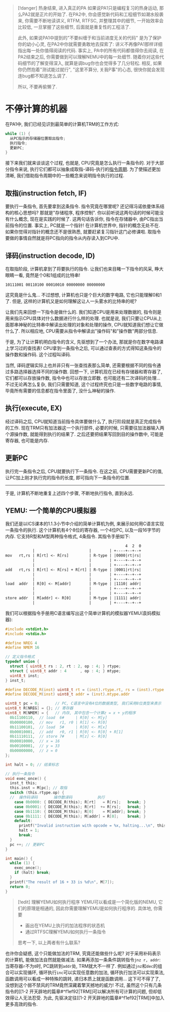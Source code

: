 >[!danger] 热身结束, 进入真正的PA
>如果说PA1只是编程复习的热身运动, 那么PA2就是正片的开始了. 在PA2中, 你会感觉新代码和工程细节如潮水般袭来, 你需要不断地读讲义, RTFM, RTFSC, 并整理其中的细节, 一开始效率会比较低, 一旦掌握了这些细节, 后面就是重复性的工程活了.
>
>此外, 如果说PA1中提到的"不要纠缠于和当前进度无关的代码" 是为了保护你的幼小心灵, 在PA2中你就需要勇敢地去探索了: 讲义不再像PA1那样详细指出每一处你值得阅读的代码. 事实上, PA中的所有代码都值得你去阅读, 在PA2结束之后, 你需要做到可以理解NEMU中的每一处细节. 随着你对这些代码细节的了解变得深入, 就算是调bug你也会觉得多了几分轻松. 相反, 如果你仍然抱着"测试能过就行", "这里不算分, 关我P事"的心态, 很快你就会发现连bug都不知道怎么调了.
>
>所以, 不要再偷懒了.

# 不停计算的机器

在PA1中, 我们已经见识到最简单的计算机TRM的工作方式:

```c
while (1) {
  从PC指示的存储器位置取出指令;
  执行指令;
  更新PC;
}
```

接下来我们就来谈谈这个过程, 也就是, CPU究竟是怎么执行一条指令的. 对于大部分指令来说, 执行它们都可以抽象成取指-译码-执行的[指令周期](http://en.wikipedia.org/wiki/Instruction_cycle). 为了使描述更加清晰, 我们借助指令周期中的一些概念来说明指令执行的过程.

## 取指(instruction fetch, IF)

要执行一条指令, 首先要拿到这条指令. 指令究竟在哪里呢? 还记得冯诺依曼体系结构的核心思想吗? 那就是"存储程序, 程序控制". 你以前听说这两句话的时候可能没有什么概念, 现在是实践的时候了. 这两句话告诉你, 指令在存储器中, 由PC指出当前指令的位置. 事实上, PC就是一个指针! 在计算机世界中, 指针的概念无处不在. 如果你觉得对指针的概念还不是很熟悉, 就要赶紧复习指针这门必修课啦. 取指令要做的事情自然就是将PC指向的指令从内存读入到CPU中.

## 译码(instruction decode, ID)

在取指阶段, 计算机拿到了将要执行的指令. 让我们也来目睹一下指令的风采, 睁大眼睛一看, 竟然是个0和1组成的比特串!

```
10111001 00110100 00010010 00000000 00000000
```

这究竟是什么鬼... 不过想想, 计算机也只是个巨大的数字电路, 它也只能理解0和1了. 但是, 这样的计算机又是如何理解这让人一头雾水的比特串的呢?

让我们先来回想一下指令是做什么的. 我们知道CPU是用来处理数据的, 指令则是用来指示CPU具体对什么数据进行什么样的处理. 也就是说, 我们只要让CPU从上面那串神秘的比特串中解读出处理的对象和处理的操作, CPU就知道我们想让它做什么了. 所以相应地, CPU需要从指令中解读出"操作码"和"操作数"两部分信息.

于是, 为了让计算机明白指令的含义, 先驱想到了一个办法, 那就是你在数字电路课上学习过的查找表! CPU拿到一条指令之后, 可以通过查表的方式得知这条指令的操作数和操作码. 这个过程叫译码.

当然, 译码逻辑实际上也并非只有一张查找表那么简单, 还需要根据不同的指令通过多路选择器选择不同的操作数. 回想一下, 计算机现在已经有存储器和寄存器了, 它们都可以存放操作数, 指令中也可以存放立即数. 也可能还有二次译码的处理... 不过无论再怎么复杂, 我们只需要知道, 这个过程终究也只是一些数字电路的事情, 毕竟所有需要的信息都在指令里面了, 没什么神秘的操作.

## 执行(execute, EX)

经过译码之后, CPU就知道当前指令具体要做什么了, 执行阶段就是真正完成指令的工作. 现在TRM只有加法器这一个执行部件, 必要的时候, 只需要往加法器输入两个源操作数, 就能得到执行的结果了. 之后还要把结果写回到目的操作数中, 可能是寄存器, 也可能是内存.

## 更新PC

执行完一条指令之后, CPU就要执行下一条指令. 在这之前, CPU需要更新PC的值, 让PC加上刚才执行完的指令的长度, 即可指向下一条指令的位置.

---

于是, 计算机不断地重复上述四个步骤, 不断地执行指令, 直到永远.

## YEMU: 一个简单的CPU模拟器

我们还是以ICS课本的1.1.3小节中介绍的简单计算机为例, 来展示如何用C语言实现一条指令的执行. 这个计算机有4个8位的寄存器, 一个4位PC, 以及一段16字节的内存. 它支持R型和M型两种指令格式, 4条指令. 其指令手册如下:

```txt
                                                     4  2  0
            |                        |        | +----+--+--+
mov   rt,rs | R[rt] <- R[rs]         | R-type | |0000|rt|rs|
            |                        |        | +----+--+--+
            |                        |        | +----+--+--+
add   rt,rs | R[rt] <- R[rs] + R[rt] | R-type | |0001|rt|rs|
            |                        |        | +----+--+--+
            |                        |        | +----+--+--+
load  addr  | R[0] <- M[addr]        | M-type | |1110| addr|
            |                        |        | +----+--+--+
            |                        |        | +----+--+--+
store addr  | M[addr] <- R[0]        | M-type | |1111| addr|
            |                        |        | +----+--+--+
```

我们可以根据指令手册用C语言编写出这个简单计算机的模拟器YEMU(袁妈模拟器):

```c
#include <stdint.h>
#include <stdio.h>

#define NREG 4
#define NMEM 16

// 定义指令格式
typedef union {
  struct { uint8_t rs : 2, rt : 2, op : 4; } rtype;
  struct { uint8_t addr : 4      , op : 4; } mtype;
  uint8_t inst;
} inst_t;

#define DECODE_R(inst) uint8_t rt = (inst).rtype.rt, rs = (inst).rtype.rs
#define DECODE_M(inst) uint8_t addr = (inst).mtype.addr

uint8_t pc = 0;       // PC, C语言中没有4位的数据类型, 我们采用8位类型来表示
uint8_t R[NREG] = {}; // 寄存器
uint8_t M[NMEM] = {   // 内存, 其中包含一个计算z = x + y的程序
  0b11100110,  // load  6#     | R[0] <- M[y]
  0b00000100,  // mov   r1, r0 | R[1] <- R[0]
  0b11100101,  // load  5#     | R[0] <- M[x]
  0b00010001,  // add   r0, r1 | R[0] <- R[0] + R[1]
  0b11110111,  // store 7#     | M[z] <- R[0]
  0b00010000,  // x = 16
  0b00100001,  // y = 33
  0b00000000,  // z = 0
};

int halt = 0; // 结束标志

// 执行一条指令
void exec_once() {
  inst_t this;
  this.inst = M[pc]; // 取指
  switch (this.rtype.op) {
  //  操作码译码       操作数译码           执行
    case 0b0000: { DECODE_R(this); R[rt]   = R[rs];   break; }
    case 0b0001: { DECODE_R(this); R[rt]  += R[rs];   break; }
    case 0b1110: { DECODE_M(this); R[0]    = M[addr]; break; }
    case 0b1111: { DECODE_M(this); M[addr] = R[0];    break; }
    default:
      printf("Invalid instruction with opcode = %x, halting...\n", this.rtype.op);
      halt = 1;
      break;
  }
  pc ++; // 更新PC
}

int main() {
  while (1) {
    exec_once();
    if (halt) break;
  }
  printf("The result of 16 + 33 is %d\n", M[7]);
  return 0;
}
```

>[!edit] 理解YEMU如何执行程序
>YEMU可以看成是一个简化版的NEMU, 它们的原理是相通的, 因此你需要理解YEMU是如何执行程序的. 具体地, 你需要
>
>-   画出在YEMU上执行的加法程序的状态机
>-   通过RTFSC理解YEMU如何执行一条指令
>
>思考一下, 以上两者有什么联系?

也许你会疑惑, 这个只能做加法的TRM, 究竟还能做些什么呢? 对于采用补码表示的计算机, 能做加法自然就能做减法. 如果再添加一条条件跳转指令`jnz r, addr`: 当寄存器`r`不为`0`时, PC跳转到`addr`处, TRM就大不一样了. 例如通过`jnz`和`dec`的组合可以实现循环, 循环执行`inc`可以实现任意数的加法, 循环执行加法可以实现乘法, 函数调用可以看成一种特殊的跳转, 递归本质上就是函数调用... 这下可不得了了, 没想到这个弱不禁风的TRM竟然深藏着擎天撼地的威力! 不过, 虽然这个只有几条指令的[[1-2 开天辟地的篇章#^f1ef92|TRM]]可以解决所有可计算的问题, 但却低效得让人无法忍受. 为此, 先驱决定往[[1-2 开天辟地的篇章#^f1ef92|TRM]]中加入更多高效的指令.



